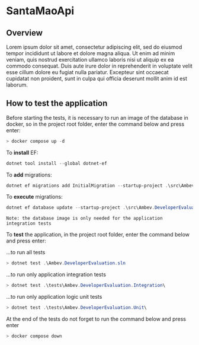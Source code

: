 # SantaMaoApi

## Overview

Lorem ipsum dolor sit amet, consectetur adipiscing elit, sed do eiusmod tempor incididunt ut labore et dolore magna
aliqua. Ut enim ad minim veniam, quis nostrud exercitation ullamco laboris nisi ut aliquip ex ea commodo consequat. Duis
aute irure dolor in reprehenderit in voluptate velit esse cillum dolore eu fugiat nulla pariatur. Excepteur sint
occaecat cupidatat non proident, sunt in culpa qui officia deserunt mollit anim id est laborum.

## How to test the application

Before starting the tests, it is necessary to run an image of the database in docker, so in the project root folder,
enter the command below and press enter:

```powershell
> docker compose up -d
```

To __install__ EF:

```powershell
dotnet tool install --global dotnet-ef
```

To __add__ migrations:

```powershell
dotnet ef migrations add InitialMigration --startup-project .\src\Ambev.DeveloperEvaluation.WebApi\Ambev.DeveloperEvaluation.WebApi.csproj --project .\src\Ambev.DeveloperEvaluation.Infrastructure\Ambev.DeveloperEvaluation.Infrastructure.csproj --output-dir EF/Migrations --verbose
```

To __execute__ migrations:

```powershell
dotnet ef database update --startup-project .\src\Ambev.DeveloperEvaluation.WebApi\Ambev.DeveloperEvaluation.WebApi.csproj --project .\src\Ambev.DeveloperEvaluation.Infrastructure\Ambev.DeveloperEvaluation.Infrastructure.csproj
```

```information
Note: the database image is only needed for the application integration tests
```

To __test__ the application, in the project root folder, enter the command below and press enter:

...to run all tests

```powershell
> dotnet test .\Ambev.DeveloperEvaluation.sln
```

...to run only application integration tests

```powershell
> dotnet test .\tests\Ambev.DeveloperEvaluation.Integration\
```

...to run only application logic unit tests

```powershell
> dotnet test .\tests\Ambev.DeveloperEvaluation.Unit\
```

At the end of the tests do not forget to run the command below and press enter

```powershell
> docker compose down
```

